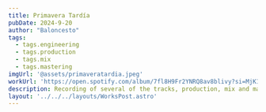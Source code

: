 ```yaml
---
title: Primavera Tardía
pubDate: 2024-9-20
author: "Baloncesto"
tags:
  - tags.engineering
  - tags.production
  - tags.mix
  - tags.mastering
imgUrl: '@assets/primaveratardia.jpeg'
workUrl: 'https://open.spotify.com/album/7fl8H9Fr2YNRQ8av8blivy?si=MjK16zQqSE6KZd5L50zeXQ'
description: Recording of several of the tracks, production, mix and master of full project.
layout: '../../../layouts/WorksPost.astro'
---
```


